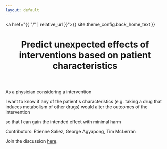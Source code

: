 ```yaml
---
layout: default
---
```


<a href="{{ "/" | relative_url }}">{{ site.theme_config.back_home_text }}</a>

<header>
  <h1>Predict unexpected effects of interventions based on patient characteristics
</h1>
</header>

As a physician considering a intervention

I want to know if any of the patient's characteristics (e.g. taking a drug that induces metabolism of other drugs) would alter the outcomes of the intervention

so that I can gain the intended effect with minimal harm

Contributors: Etienne Saliez, George Agyapong, Tim McLerran

Join the discussion [here](https://github.com/MIS-GrApH-AI/mis-graph-ai.github.io/discussions/13).